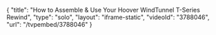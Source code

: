 {
    "title": "How to Assemble & Use Your Hoover WindTunnel T-Series Rewind",
    "type": "solo",
    "layout": "iframe-static",
    "videoId": "3788046",
    "url": "\/tvpembed\/3788046"
}